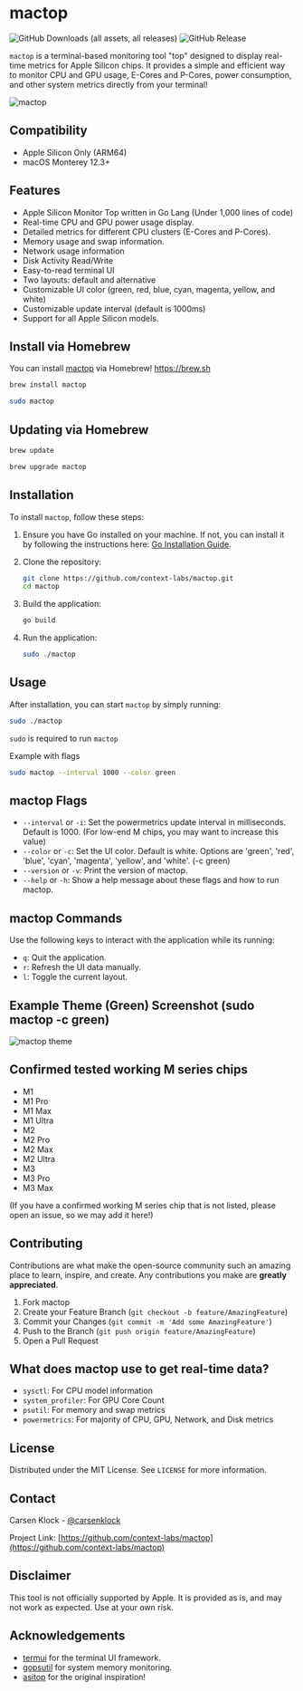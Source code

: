 # mactop

![GitHub Downloads (all assets, all releases)](https://img.shields.io/github/downloads/context-labs/mactop/total) ![GitHub Release](https://img.shields.io/github/v/release/context-labs/mactop)

`mactop` is a terminal-based monitoring tool "top" designed to display real-time metrics for Apple Silicon chips. It provides a simple and efficient way to monitor CPU and GPU usage, E-Cores and P-Cores, power consumption, and other system metrics directly from your terminal!

![mactop](screenshot2.png)

## Compatibility

- Apple Silicon Only (ARM64)
- macOS Monterey 12.3+

## Features

- Apple Silicon Monitor Top written in Go Lang (Under 1,000 lines of code)
- Real-time CPU and GPU power usage display.
- Detailed metrics for different CPU clusters (E-Cores and P-Cores).
- Memory usage and swap information.
- Network usage information
- Disk Activity Read/Write
- Easy-to-read terminal UI
- Two layouts: default and alternative
- Customizable UI color (green, red, blue, cyan, magenta, yellow, and white)
- Customizable update interval (default is 1000ms)
- Support for all Apple Silicon models.

## Install via Homebrew

You can install [mactop](https://github.com/context-labs/mactop) via Homebrew! https://brew.sh

```bash
brew install mactop
```

```bash
sudo mactop
```

## Updating via Homebrew

```bash
brew update
```

```bash
brew upgrade mactop
```

## Installation

To install `mactop`, follow these steps:

1. Ensure you have Go installed on your machine. If not, you can install it by following the instructions here: [Go Installation Guide](https://go.dev/doc/install).

2. Clone the repository:
   ```bash
   git clone https://github.com/context-labs/mactop.git
   cd mactop
   ```

3. Build the application:
   ```bash
   go build
   ```

4. Run the application:
   ```bash
   sudo ./mactop
   ```

## Usage

After installation, you can start `mactop` by simply running:
```bash
sudo ./mactop
```

`sudo` is required to run `mactop`

Example with flags
```bash
sudo mactop --interval 1000 --color green
```

## mactop Flags

- `--interval` or `-i`: Set the powermetrics update interval in milliseconds. Default is 1000. (For low-end M chips, you may want to increase this value)
- `--color` or `-c`: Set the UI color. Default is white. 
Options are 'green', 'red', 'blue', 'cyan', 'magenta', 'yellow', and 'white'. (-c green)
- `--version` or `-v`: Print the version of mactop.
- `--help` or `-h`: Show a help message about these flags and how to run mactop.

## mactop Commands
Use the following keys to interact with the application while its running:
- `q`: Quit the application.
- `r`: Refresh the UI data manually.
- `l`: Toggle the current layout.

## Example Theme (Green) Screenshot (sudo mactop -c green)

![mactop theme](screenshot3.png)

## Confirmed tested working M series chips

- M1
- M1 Pro
- M1 Max
- M1 Ultra
- M2
- M2 Pro
- M2 Max
- M2 Ultra
- M3
- M3 Pro
- M3 Max

(If you have a confirmed working M series chip that is not listed, please open an issue, so we may add it here!)

## Contributing

Contributions are what make the open-source community such an amazing place to learn, inspire, and create. Any contributions you make are **greatly appreciated**.

1. Fork mactop
2. Create your Feature Branch (`git checkout -b feature/AmazingFeature`)
3. Commit your Changes (`git commit -m 'Add some AmazingFeature'`)
4. Push to the Branch (`git push origin feature/AmazingFeature`)
5. Open a Pull Request

## What does mactop use to get real-time data?

- `sysctl`: For CPU model information
- `system_profiler`: For GPU Core Count
- `psutil`: For memory and swap metrics
- `powermetrics`: For majority of CPU, GPU, Network, and Disk metrics

## License

Distributed under the MIT License. See `LICENSE` for more information.

## Contact

Carsen Klock - [@carsenklock](https://twitter.com/carsenklock)

Project Link: [https://github.com/context-labs/mactop](https://github.com/context-labs/mactop)

## Disclaimer

This tool is not officially supported by Apple. It is provided as is, and may not work as expected. Use at your own risk.

## Acknowledgements

- [termui](https://github.com/gizak/termui) for the terminal UI framework.
- [gopsutil](https://github.com/shirou/gopsutil) for system memory monitoring.
- [asitop](https://github.com/tlkh/asitop) for the original inspiration!
